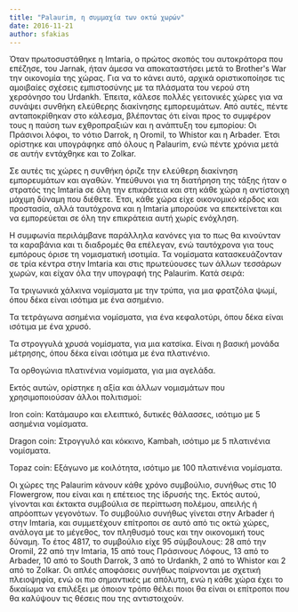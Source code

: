```yaml
---
title: "Palaurim, η συμμαχία των οκτώ χωρών"
date: 2016-11-21
author: sfakias
---
```


Όταν πρωτοσυστάθηκε η Imtaria, ο πρώτος σκοπός του αυτοκράτορα που επέζησε,
του Jarnak, ήταν άμεσα να αποκαταστήσει μετά το Brother's War την οικονομία
της χώρας. Για να το κάνει αυτό, αρχικά οριστικοποίησε τις αμοιβαίες σχέσεις
εμπιστοσύνης με τα πλάσματα του νερού στη χερσόνησο του Urdankh. Έπειτα,
κάλεσε πολλές γειτονικές χώρες για να συνάψει συνθήκη ελεύθερης διακίνησης
εμπορευμάτων. Από αυτές, πέντε ανταποκρίθηκαν στο κάλεσμα, βλέποντας ότι είναι
προς το συμφέρον τους η παύση των εχθροπραξιών και η ανάπτυξη του εμπορίου: Οι
Πράσινοι λόφοι, το νότιο Darrok, η Oromil, το Whistor και η Arbader. Έτσι
ορίστηκε και υπογράφηκε από όλους η Palaurim, ενώ πέντε χρόνια μετά σε αυτήν
εντάχθηκε και το Zolkar.  


Σε αυτές τις χώρες η συνθήκη όριζε την ελεύθερη διακίνηση εμπορευμάτων και
αγαθών. Υπεύθυνοι για τη διατήρηση της τάξης ήταν ο στρατός της Imtaria σε όλη
την επικράτεια και στη κάθε χώρα η αντίστοιχη μάχιμη δύναμη που διέθετε. Έτσι,
κάθε χώρα είχε οικονομικό κέρδος και προστασία, αλλά  ταυτόχρονα και η Imtaria
μπορούσε να επεκτείνεται και να εμπορεύεται σε όλη την επικράτεια αυτή χωρίς
ενόχληση.  


Η συμφωνία περιλάμβανε παράλληλα κανόνες για το πως θα κινούνταν τα καραβάνια
και τι διαδρομές θα επέλεγαν, ενώ ταυτόχρονα για τους εμπόρους όρισε τη
νομισματική ισοτιμία. Τα νομίσματα κατασκευάζονταν σε τρία κέντρα στην Imtaria
και στις πρωτεύουσες των άλλων τεσσάρων χωρών, και είχαν όλα την υπογραφή της
Palaurim. Κατά σειρά:



Τα τριγωνικά χάλκινα νομίσματα με την τρύπα, για μια φρατζόλα ψωμί, όπου δέκα
είναι ισότιμα με ένα ασημένιο.

Τα τετράγωνα ασημένια νομίσματα, για ένα κεφαλοτύρι, όπου δέκα είναι ισότιμα
με ένα χρυσό.

Τα στρογγυλά χρυσά νομίσματα, για μια κατσίκα. Είναι η βασική μονάδα μέτρησης,
όπου δέκα είναι ισότιμα με ένα πλατινένιο.

Τα ορθογώνια πλατινένια νομίσματα, για μια αγελάδα.



Εκτός αυτών, ορίστηκε η αξία και άλλων νομισμάτων που χρησιμοποιούσαν άλλοι
πολιτισμοί:



Iron coin: Κατάμαυρο και ελειπτικό, δυτικές θάλασσες, ισότιμο με 5 ασημένια
νομίσματα.

Dragon coin: Στρογγυλό και κόκκινο, Kambah, ισότιμο με 5 πλατινένια νομίσματα.

Topaz coin: Εξάγωνο με κοιλότητα, ισότιμο με 100 πλατινένια νομίσματα.  

Οι χώρες της Palaurim κάνουν κάθε χρόνο συμβούλιο, συνήθως στις 10 Flowergrow,
που είναι και η επέτειος της ίδρυσής της. Εκτός αυτού, γίνονται και έκτακτα
συμβούλια σε περίπτωση πολέμου, απειλής ή απρόοπτων γεγονότων. Το συμβούλιο
συνήθως γίνεται στην Arbader ή στην Imtaria, και συμμετέχουν επίτροποι σε αυτό
από τις οκτώ χώρες, ανάλογα με το μέγεθος, τον πληθυσμό τους και την
οικονομική τους δύναμη. Το έτος 4817, το συμβούλιο είχε 95 σύμβουλους: 28 από
την Oromil, 22 από την Imtaria, 15 από τους Πράσινους Λόφους, 13 από το
Arbader, 10 από το South Darrok, 3 από το Urdankh, 2 από το Whistor και 2 από
το Zolkar. Οι απλές αποφάσεις συνήθως παίρνονται με σχετική πλειοψηφία, ενώ οι
πιο σημαντικές με απόλυτη, ενώ η κάθε χώρα έχει το δικαίωμα να επιλέξει με
όποιον τρόπο θέλει ποιοι θα είναι οι επίτροποι που θα καλύψουν τις θέσεις που
της αντιστοιχούν.

